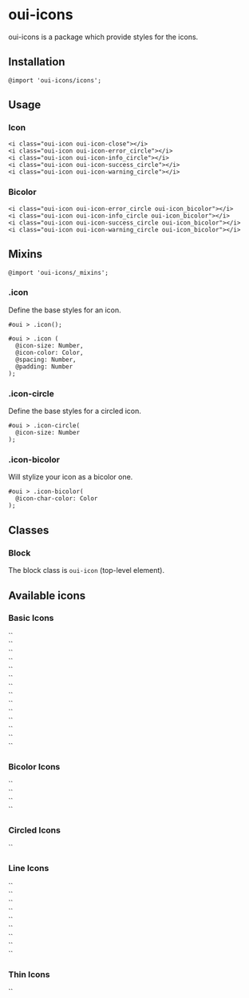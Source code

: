 # oui-icons

<component-status cx-design="partial" ux="rc"></component-status>

oui-icons is a package which provide styles for the icons.

## Installation

```less
@import 'oui-icons/icons';
```

## Usage

### Icon

```html:preview
<i class="oui-icon oui-icon-close"></i>
<i class="oui-icon oui-icon-error_circle"></i>
<i class="oui-icon oui-icon-info_circle"></i>
<i class="oui-icon oui-icon-success_circle"></i>
<i class="oui-icon oui-icon-warning_circle"></i>
```

### Bicolor

```html:preview
<i class="oui-icon oui-icon-error_circle oui-icon_bicolor"></i>
<i class="oui-icon oui-icon-info_circle oui-icon_bicolor"></i>
<i class="oui-icon oui-icon-success_circle oui-icon_bicolor"></i>
<i class="oui-icon oui-icon-warning_circle oui-icon_bicolor"></i>
```

## Mixins

```less
@import 'oui-icons/_mixins';
```

### .icon

Define the base styles for an icon.

```less
#oui > .icon();
```

```less
#oui > .icon (
  @icon-size: Number,
  @icon-color: Color,
  @spacing: Number,
  @padding: Number
);
```

### .icon-circle

Define the base styles for a circled icon.

```less
#oui > .icon-circle(
  @icon-size: Number
);
```

### .icon-bicolor

Will stylize your icon as a bicolor one.

```less
#oui > .icon-bicolor(
  @icon-char-color: Color
);
```

## Classes

### Block

The block class is `oui-icon` (top-level element).

## Available icons

### Basic Icons

<div class="oui-icon-badge">
  <div class="oui-icon-badge__preview"><i class="oui-icon oui-icon-ovh" aria-hidden="true"></i></div>
  <div class="oui-icon-badge__code">
    `<i class="oui-icon oui-icon-ovh" aria-hidden="true"></i>`
  </div>
</div>

<div class="oui-icon-badge">
  <div class="oui-icon-badge__preview"><i class="oui-icon oui-icon-close" aria-hidden="true"></i></div>
  <div class="oui-icon-badge__code">
    `<i class="oui-icon oui-icon-close" aria-hidden="true"></i>`
  </div>
</div>

<div class="oui-icon-badge">
  <div class="oui-icon-badge__preview"><i class="oui-icon oui-icon-error_circle" aria-hidden="true"></i></div>
  <div class="oui-icon-badge__code">
    `<i class="oui-icon oui-icon-error_circle" aria-hidden="true"></i>`
  </div>
</div>

<div class="oui-icon-badge">
  <div class="oui-icon-badge__preview"><i class="oui-icon oui-icon-info_circle" aria-hidden="true"></i></div>
  <div class="oui-icon-badge__code">
    `<i class="oui-icon oui-icon-info_circle" aria-hidden="true"></i>`
  </div>
</div>

<div class="oui-icon-badge">
  <div class="oui-icon-badge__preview"><i class="oui-icon oui-icon-success_circle" aria-hidden="true"></i></div>
  <div class="oui-icon-badge__code">
    `<i class="oui-icon oui-icon-success_circle" aria-hidden="true"></i>`
  </div>
</div>

<div class="oui-icon-badge">
  <div class="oui-icon-badge__preview"><i class="oui-icon oui-icon-warning_circle" aria-hidden="true"></i></div>
  <div class="oui-icon-badge__code">
    `<i class="oui-icon oui-icon-warning_circle" aria-hidden="true"></i>`
  </div>
</div>

<div class="oui-icon-badge">
  <div class="oui-icon-badge__preview"><i class="oui-icon oui-icon-eye" aria-hidden="true"></i></div>
  <div class="oui-icon-badge__code">
    `<i class="oui-icon oui-icon-eye" aria-hidden="true"></i>`
  </div>
</div>

<div class="oui-icon-badge">
  <div class="oui-icon-badge__preview"><i class="oui-icon oui-icon-eye-blocked" aria-hidden="true"></i></div>
  <div class="oui-icon-badge__code">
    `<i class="oui-icon oui-icon-eye-blocked" aria-hidden="true"></i>`
  </div>
</div>

<div class="oui-icon-badge">
  <div class="oui-icon-badge__preview"><i class="oui-icon oui-icon-chevron-up" aria-hidden="true"></i></div>
  <div class="oui-icon-badge__code">
    `<i class="oui-icon oui-icon-chevron-up" aria-hidden="true"></i>`
  </div>
</div>

<div class="oui-icon-badge">
  <div class="oui-icon-badge__preview"><i class="oui-icon oui-icon-chevron-right" aria-hidden="true"></i></div>
  <div class="oui-icon-badge__code">
    `<i class="oui-icon oui-icon-chevron-right" aria-hidden="true"></i>`
  </div>
</div>

<div class="oui-icon-badge">
  <div class="oui-icon-badge__preview"><i class="oui-icon oui-icon-chevron-down" aria-hidden="true"></i></div>
  <div class="oui-icon-badge__code">
    `<i class="oui-icon oui-icon-chevron-down" aria-hidden="true"></i>`
  </div>
</div>

<div class="oui-icon-badge">
  <div class="oui-icon-badge__preview"><i class="oui-icon oui-icon-chevron-left" aria-hidden="true"></i></div>
  <div class="oui-icon-badge__code">
    `<i class="oui-icon oui-icon-chevron-left" aria-hidden="true"></i>`
  </div>
</div>

<div class="oui-icon-badge">
  <div class="oui-icon-badge__preview"><i class="oui-icon oui-icon-arrow-up" aria-hidden="true"></i></div>
  <div class="oui-icon-badge__code">
    `<i class="oui-icon oui-icon-arrow-up" aria-hidden="true"></i>`
  </div>
</div>

<div class="oui-icon-badge">
  <div class="oui-icon-badge__preview"><i class="oui-icon oui-icon-arrow-down" aria-hidden="true"></i></div>
  <div class="oui-icon-badge__code">
    `<i class="oui-icon oui-icon-arrow-down" aria-hidden="true"></i>`
  </div>
</div>

### Bicolor Icons

<div class="oui-icon-badge">
  <div class="oui-icon-badge__preview"><i class="oui-icon oui-icon-error_circle oui-icon_bicolor" aria-hidden="true"></i></div>
  <div class="oui-icon-badge__code">
    `<i class="oui-icon oui-icon-error_circle oui-icon_bicolor" aria-hidden="true"></i>`
  </div>
</div>

<div class="oui-icon-badge">
  <div class="oui-icon-badge__preview"><i class="oui-icon oui-icon-info_circle oui-icon_bicolor" aria-hidden="true"></i></div>
  <div class="oui-icon-badge__code">
    `<i class="oui-icon oui-icon-info_circle oui-icon_bicolor" aria-hidden="true"></i>`
  </div>
</div>

<div class="oui-icon-badge">
  <div class="oui-icon-badge__preview"><i class="oui-icon oui-icon-success_circle oui-icon_bicolor" aria-hidden="true"></i></div>
  <div class="oui-icon-badge__code">
    `<i class="oui-icon oui-icon-success_circle oui-icon_bicolor" aria-hidden="true"></i>`
  </div>
</div>

<div class="oui-icon-badge">
  <div class="oui-icon-badge__preview"><i class="oui-icon oui-icon-warning_circle oui-icon_bicolor" aria-hidden="true"></i></div>
  <div class="oui-icon-badge__code">
    `<i class="oui-icon oui-icon-warning_circle oui-icon_bicolor" aria-hidden="true"></i>`
  </div>
</div>

### Circled Icons

<div class="oui-icon-badge">
  <div class="oui-icon-badge__preview"><i class="oui-icon oui-icon-close oui-icon_circle" aria-hidden="true"></i></div>
  <div class="oui-icon-badge__code">
    `<i class="oui-icon oui-icon-close oui-icon_circle" aria-hidden="true"></i>`
  </div>
</div>

### Line Icons

<div class="oui-icon-badge">
  <div class="oui-icon-badge__preview"><i class="oui-icon oui-icon-pen_line" aria-hidden="true"></i></div>
  <div class="oui-icon-badge__code">
    `<i class="oui-icon oui-icon-pen_line" aria-hidden="true"></i>`
  </div>
</div>

<div class="oui-icon-badge">
  <div class="oui-icon-badge__preview"><i class="oui-icon oui-icon-power_line" aria-hidden="true"></i></div>
  <div class="oui-icon-badge__code">
    `<i class="oui-icon oui-icon-power_line" aria-hidden="true"></i>`
  </div>
</div>

<div class="oui-icon-badge">
  <div class="oui-icon-badge__preview"><i class="oui-icon oui-icon-trash_line" aria-hidden="true"></i></div>
  <div class="oui-icon-badge__code">
    `<i class="oui-icon oui-icon-trash_line" aria-hidden="true"></i>`
  </div>
</div>

<div class="oui-icon-badge">
  <div class="oui-icon-badge__preview"><i class="oui-icon oui-icon-chat_line" aria-hidden="true"></i></div>
  <div class="oui-icon-badge__code">
    `<i class="oui-icon oui-icon-chat_line" aria-hidden="true"></i>`
  </div>
</div>

<div class="oui-icon-badge">
  <div class="oui-icon-badge__preview"><i class="oui-icon oui-icon-check_line" aria-hidden="true"></i></div>
  <div class="oui-icon-badge__code">
    `<i class="oui-icon oui-icon-check_line" aria-hidden="true"></i>`
  </div>
</div>

<div class="oui-icon-badge">
  <div class="oui-icon-badge__preview"><i class="oui-icon oui-icon-chevron-up_line" aria-hidden="true"></i></div>
  <div class="oui-icon-badge__code">
    `<i class="oui-icon oui-icon-chevron-up_line" aria-hidden="true"></i>`
  </div>
</div>

<div class="oui-icon-badge">
  <div class="oui-icon-badge__preview"><i class="oui-icon oui-icon-chevron-right_line" aria-hidden="true"></i></div>
  <div class="oui-icon-badge__code">
    `<i class="oui-icon oui-icon-chevron-right_line" aria-hidden="true"></i>`
  </div>
</div>

<div class="oui-icon-badge">
  <div class="oui-icon-badge__preview"><i class="oui-icon oui-icon-chevron-down_line" aria-hidden="true"></i></div>
  <div class="oui-icon-badge__code">
    `<i class="oui-icon oui-icon-chevron-down_line" aria-hidden="true"></i>`
  </div>
</div>

<div class="oui-icon-badge">
  <div class="oui-icon-badge__preview"><i class="oui-icon oui-icon-chevron-left_line" aria-hidden="true"></i></div>
  <div class="oui-icon-badge__code">
    `<i class="oui-icon oui-icon-chevron-left_line" aria-hidden="true"></i>`
  </div>
</div>

### Thin Icons

<div class="oui-icon-badge">
  <div class="oui-icon-badge__preview"><i class="oui-icon oui-icon-close_thin" aria-hidden="true"></i></div>
  <div class="oui-icon-badge__code">
    `<i class="oui-icon oui-icon-close_thin" aria-hidden="true"></i>`
  </div>
</div>
